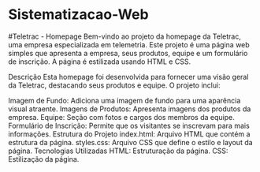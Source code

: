 # Sistematizacao-Web

#Teletrac - Homepage
Bem-vindo ao projeto da homepage da Teletrac, uma empresa especializada em telemetria. Este projeto é uma página web simples que apresenta a empresa, seus produtos, equipe e um formulário de inscrição. A página é estilizada usando HTML e CSS.

Descrição
Esta homepage foi desenvolvida para fornecer uma visão geral da Teletrac, destacando seus produtos e equipe. O projeto inclui:

Imagem de Fundo: Adiciona uma imagem de fundo para uma aparência visual atraente.
Imagens de Produtos: Apresenta imagens dos produtos da empresa.
Equipe: Seção com fotos e cargos dos membros da equipe.
Formulário de Inscrição: Permite que os visitantes se inscrevam para mais informações.
Estrutura do Projeto
index.html: Arquivo HTML que contém a estrutura da página.
styles.css: Arquivo CSS que define o estilo e layout da página.
Tecnologias Utilizadas
HTML: Estruturação da página.
CSS: Estilização da página.
